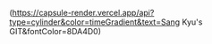 (https://capsule-render.vercel.app/api?type=cylinder&color=timeGradient&text=Sang Kyu's GIT&fontColor=8DA4D0)
